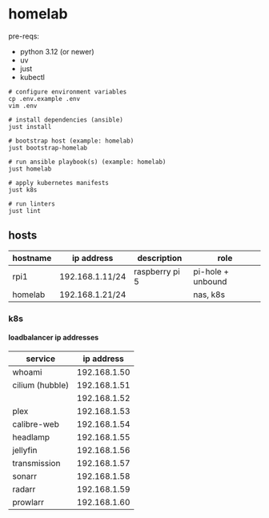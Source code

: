 # homelab

pre-reqs:

- python 3.12 (or newer)
- uv
- just
- kubectl

```shell
# configure environment variables
cp .env.example .env
vim .env

# install dependencies (ansible)
just install

# bootstrap host (example: homelab)
just bootstrap-homelab

# run ansible playbook(s) (example: homelab)
just homelab

# apply kubernetes manifests
just k8s

# run linters
just lint
```

## hosts

| hostname | ip address      | description    | role              |
| -------- | --------------- | -------------- | ----------------- |
| rpi1     | 192.168.1.11/24 | raspberry pi 5 | pi-hole + unbound |
| homelab  | 192.168.1.21/24 |                | nas, k8s          |

### k8s

#### loadbalancer ip addresses

| service         | ip address   |
| --------------- | ------------ |
| whoami          | 192.168.1.50 |
| cilium (hubble) | 192.168.1.51 |
|                 | 192.168.1.52 |
| plex            | 192.168.1.53 |
| calibre-web     | 192.168.1.54 |
| headlamp        | 192.168.1.55 |
| jellyfin        | 192.168.1.56 |
| transmission    | 192.168.1.57 |
| sonarr          | 192.168.1.58 |
| radarr          | 192.168.1.59 |
| prowlarr        | 192.168.1.60 |
